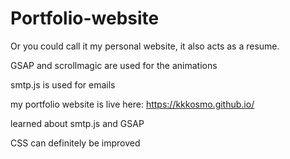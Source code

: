 # Portfolio-website

Or you could call it my personal website, it also acts as a resume.

GSAP and scrollmagic are used for the animations

smtp.js is used for emails

my portfolio website is live here: https://kkkosmo.github.io/

learned about smtp.js and GSAP

CSS can definitely be improved
